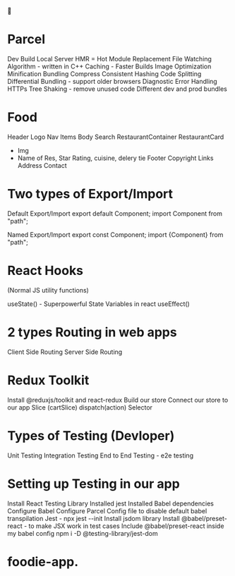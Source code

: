 🚀
# Parcel

Dev Build
Local Server
HMR = Hot Module Replacement
File Watching Algorithm - written in C++
Caching - Faster Builds
Image Optimization
Minification
Bundling
Compress
Consistent Hashing
Code Splitting
Differential Bundling - support older browsers
Diagnostic
Error Handling
HTTPs
Tree Shaking - remove unused code
Different dev and prod bundles

# Food

Header
Logo
Nav Items
Body
Search
RestaurantContainer
RestaurantCard

- Img
- Name of Res, Star Rating, cuisine, delery tie
  Footer
  Copyright
  Links
  Address
  Contact

# Two types of Export/Import

Default Export/Import
export default Component; import Component from "path";

Named Export/Import
export const Component; import {Component} from "path";

# React Hooks

(Normal JS utility functions)

useState() - Superpowerful State Variables in react
useEffect()

# 2 types Routing in web apps

Client Side Routing
Server Side Routing

# Redux Toolkit

Install @reduxjs/toolkit and react-redux
Build our store
Connect our store to our app
Slice (cartSlice)
dispatch(action)
Selector

# Types of Testing (Devloper)

Unit Testing
Integration Testing
End to End Testing - e2e testing

# Setting up Testing in our app

Install React Testing Library
Installed jest
Installed Babel dependencies
Configure Babel
Configure Parcel Config file to disable default babel transpilation
Jest - npx jest --init
Install jsdom library
Install @babel/preset-react - to make JSX work in test cases
Include @babel/preset-react inside my babel config
npm i -D @testing-library/jest-dom
# foodie-app.
